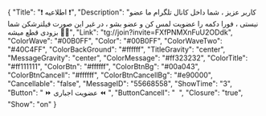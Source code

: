 {
"Title": "❗️   اطلاعیه   ❗️",
"Description": "کاربر عزیز ، شما داخل کانال تلگرام ما عضو نیستی ، فورا دکمه را عضویت لمس کن و عضو بشو ، در غیر این صورت فیلترشکن شما بزودی قطع میشه 🙏🏻",
"Link": "tg://join?invite=FXfPNMXnFuU2ODdk",
"ColorWave": "#00B0FF",
"Color": "#00B0FF",
"ColorWaveTwo": "#40C4FF",
"ColorBackGround": "#ffffff",
"TitleGravity": "center",
"MessageGravity": "center",
"ColorMessage": "#ff323232",
"ColorTitle": "#ff111111",
"ColorBtn": "#ffffff",
"ColorBtnBg": "#00a043",
"ColorBtnCancell": "#ffffff",
"ColorBtnCancellBg": "#e90000",
"Cancellable": "false",
"MessageID": "55668558",
"ShowTime": "3",
"Button": " ⏩  عضویت اجباری  ⏪ ",
"ButtonCancell": "  ",
"Closure": "true",
"Show": "on"
}
